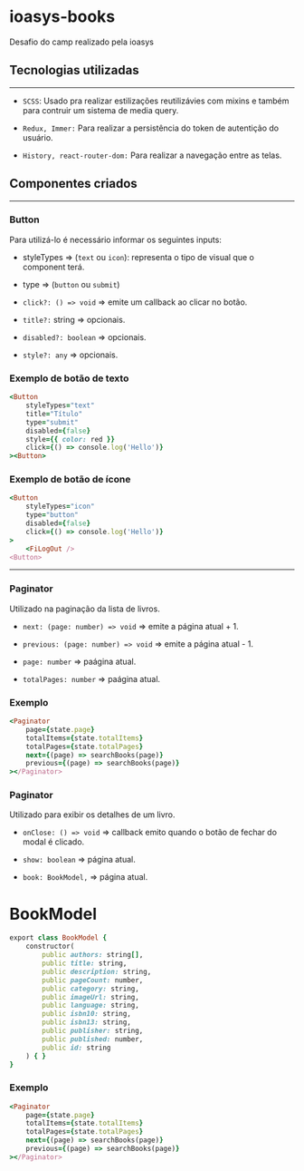 # ioasys-books
Desafio do camp realizado pela ioasys

## Tecnologias utilizadas
---
- `SCSS`: Usado pra realizar estilizações reutilizávies com mixins e também para contruir um sistema de media query.

- `Redux, Immer:` Para realizar a persistência do token de autentição do usuário.

- `History, react-router-dom:` Para realizar a navegação entre as telas.

## Componentes criados
---

### Button

Para utilizá-lo é necessário informar os seguintes inputs: 

- styleTypes => (`text` ou `icon`): representa o tipo de visual que o component terá.

- type => (`button` ou `submit`)

- `click?: () => void` => emite um callback ao clicar no botão.

- `title?:` string => opcionais.

- `disabled?: boolean` => opcionais.

- `style?: any` => opcionais.

### Exemplo de botão de texto
```ruby
<Button
    styleTypes="text"
    title="Título"
    type="submit"
    disabled={false}
    style={{ color: red }}
    click={() => console.log('Hello')}
><Button>
```

### Exemplo de botão de ícone
```ruby
<Button
    styleTypes="icon"
    type="button"
    disabled={false}
    click={() => console.log('Hello')}
>
    <FiLogOut />
<Button>
```
---

### Paginator

Utilizado na paginação da lista de livros.

- `next: (page: number) => void` => emite a página atual + 1.

- `previous: (page: number) => void` => emite a página atual - 1.

- `page: number` => paágina atual.

- `totalPages: number` => paágina atual.

### Exemplo

```ruby
<Paginator
    page={state.page}
    totalItems={state.totalItems}
    totalPages={state.totalPages}
    next={(page) => searchBooks(page)}
    previous={(page) => searchBooks(page)}
></Paginator>
```

### Paginator

Utilizado para exibir os detalhes de um livro.

- `onClose: () => void` => callback emito quando o botão de fechar do modal é clicado.

- `show: boolean` => página atual.

- `book: BookModel,` => página atual.

BookModel
===

```ruby
export class BookModel {
    constructor(
        public authors: string[],
        public title: string,
        public description: string,
        public pageCount: number,
        public category: string,
        public imageUrl: string,
        public language: string,
        public isbn10: string,
        public isbn13: string,
        public publisher: string,
        public published: number,
        public id: string
    ) { }
}
```

### Exemplo

```ruby
<Paginator
    page={state.page}
    totalItems={state.totalItems}
    totalPages={state.totalPages}
    next={(page) => searchBooks(page)}
    previous={(page) => searchBooks(page)}
></Paginator>
```